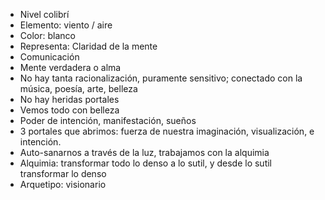 - Nivel colibrí
- Elemento: viento / aire
- Color: blanco
- Representa: Claridad de la mente
- Comunicación
- Mente verdadera o alma
- No hay tanta racionalización, puramente sensitivo; conectado con la música, poesía, arte, belleza
- No hay heridas portales
- Vemos todo con belleza
- Poder de intención, manifestación, sueños
- 3 portales que abrimos: fuerza de nuestra imaginación, visualización, e intención.
- Auto-sanarnos a través de la luz, trabajamos con la alquimia
- Alquimia: transformar todo lo denso a lo sutil, y desde lo sutil transformar lo denso
- Arquetipo: visionario